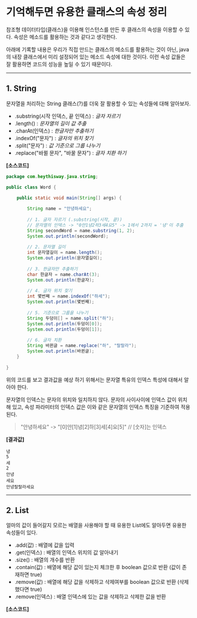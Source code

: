 # 기억해두면 유용한 클래스의 속성 정리
참조형 데이터타입(클래스)을 이용해 인스턴스를 만든 후 클래스의 속성을 이용할 수 있다. 속성은 메소드를 활용하는 것과 같다고 생각한다. 

아래에 기록할 내용은 우리가 직접 만드는 클래스의 메소드를 활용하는 것이 아닌, java의 내장 클래스에서 미리 설정되어 있는 메소드 속성에 대한 것이다. 이런 속성 값들은 잘 활용하면 코드의 성능을 높일 수 있기 때문이다.

* * * 

## 1. String
문자열을 처리하는 String 클래스(?)를 더욱 잘 활용할 수 있는 속성들에 대해 알아보자.
- .substring(시작 인덱스, 끝 인덱스) : *글자 자르기*
- .length() : *문자열의 길이 값 추출*
- .charAt(인덱스) : *한글자만 추출하기*
- .indexOf("문자") : *글자의 위치 찾기*
- .split("문자") : *값 기준으로 그룹 나누기*
- .replace("바뀔 문자", "바꿀 문자") : *글자 치환 하기*

**[소스코드]**
```java
package com.heythisway.java.string;

public class Word {

	public static void main(String[] args) {
		
		String name = "안녕하세요";
		
		// 1. 글자 자르기 (.substring(시작, 끝))
		// 문자열의 인덱스 -> "0안1녕2하3세4요5" -> 1에서 2까지 = '녕'이 추출
		String secondWord = name.substring(1, 2); 	
		System.out.println(secondWord);
		
		// 2. 문자열 길이
		int 문자열길이 = name.length();
		System.out.println(문자열길이);
		
		// 3. 한글자만 추출하기
		char 한글자 = name.charAt(3);
		System.out.println(한글자);
		
		// 4. 글자 위치 찾기
		int 몇번째 = name.indexOf("하세");
		System.out.println(몇번째);
		
		// 5. 기준으로 그룹을 나누기
		String 두덩이[] = name.split("하");
		System.out.println(두덩이[0]);
		System.out.println(두덩이[1]);
		
		// 6. 글자 치환
		String 바뀐글 = name.replace("하", "랄랄라");
		System.out.println(바뀐글);
	}
	
}
```
위의 코드를 보고 결과값을 예상 하기 위해서는 문자열 특유의 인덱스 특성에 대해서 알아야 한다.

문자열의 인덱스는 문자의 위치와 일치하지 않다. 문자의 사이사이에 인덱스 값이 위치해 있고, 속성 파라미터의 인덱스 값은 이와 같은 문자열의 인덱스 특징을 기준하여 적용된다.
> "안녕하세요" -> "[0]안[1]녕[2]하[3]세[4]요[5]"  // [숫자]는 인덱스

**[결과값]**
```
녕
5
세
2
안녕
세요
안녕랄랄라세요
```

* * *

## 2. List
얼마의 값이 들어갈지 모르는 배열을 사용해야 할 때 유용한 List에도 알아두면 유용한 속성들이 있다.
- .add(값) : 배열에 값을 입력
- .get(인덱스) : 배열의 인덱스 위치의 값 알아내기
- .size() : 배열의 개수를 반환
- .contain(값) : 배열에 해당 값이 있는지 체크한 후 boolean 값으로 반환 (값이 존재하면 true)
- .remove(값) : 배열에 해당 값을 삭제하고 삭제여부를 boolean 값으로 반환 (삭제 했다면 true)
- .remove(인덱스) : 배열 인덱스에 있는 값을 삭제하고 삭제한 값을 반환

**[소스코드]**
